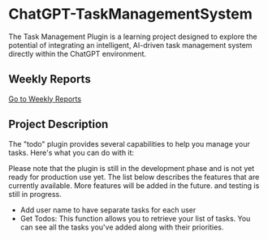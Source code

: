 # ChatGPT-TaskManagementSystem

The Task Management Plugin is a learning project designed to explore the potential of integrating an intelligent, AI-driven task management system directly within the ChatGPT environment.

## Weekly Reports

[Go to Weekly Reports](https://github.com/MohdTamimi1/ChatGPT-TaskManagementSystem/blob/main/weeklyprogess.md)

## Project Description

The "todo" plugin provides several capabilities to help you manage your tasks. Here's what you can do with it:

Please note that the plugin is still in the development phase and is not yet ready for production use yet. The list below describes the features that are currently available. More features will be added in the future. and testing is still in progress.

- Add user name to have separate tasks for each user
- Get Todos: This function allows you to retrieve your list of tasks. You can see all the tasks you've added along with their priorities.
